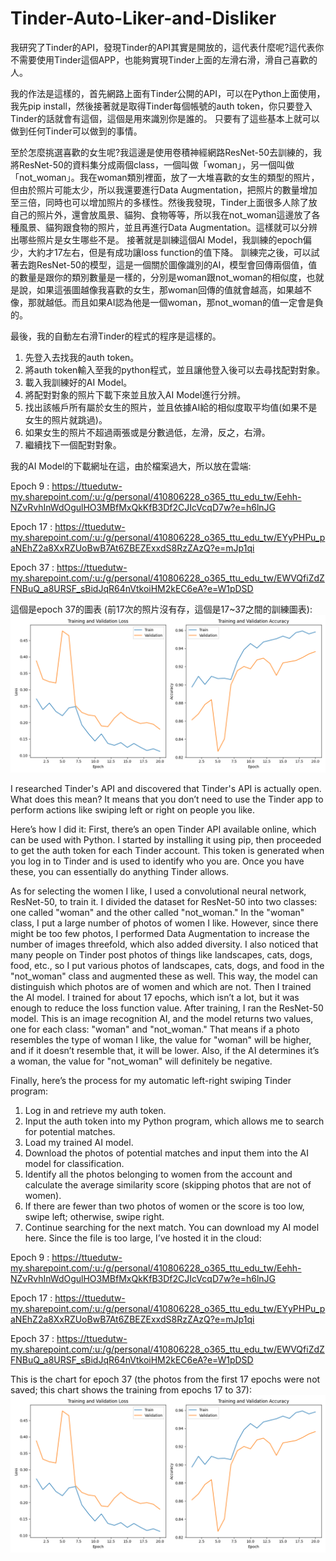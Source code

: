 # Tinder-Auto-Liker-and-Disliker

我研究了Tinder的API，發現Tinder的API其實是開放的，這代表什麼呢?這代表你不需要使用Tinder這個APP，也能夠實現Tinder上面的左滑右滑，滑自己喜歡的人。

我的作法是這樣的，首先網路上面有Tinder公開的API，可以在Python上面使用，我先pip install，然後接著就是取得Tinder每個帳號的auth token，你只要登入Tinder的話就會有這個，這個是用來識別你是誰的。
只要有了這些基本上就可以做到任何Tinder可以做到的事情。

至於怎麼挑選喜歡的女生呢?我這邊是使用卷積神經網路ResNet-50去訓練的，我將ResNet-50的資料集分成兩個class，一個叫做「woman」，另一個叫做「not_woman」。我在woman類別裡面，放了一大堆喜歡的女生的類型的照片，但由於照片可能太少，所以我還要進行Data Augmentation，把照片的數量增加至三倍，同時也可以增加照片的多樣性。然後我發現，Tinder上面很多人除了放自己的照片外，還會放風景、貓狗、食物等等，所以我在not_woman這邊放了各種風景、貓狗跟食物的照片，並且再進行Data Augmentation。這樣就可以分辨出哪些照片是女生哪些不是。
接著就是訓練這個AI Model，我訓練的epoch偏少，大約才17左右，但是有成功讓loss function的值下降。
訓練完之後，可以試著去跑ResNet-50的模型，這是一個關於圖像識別的AI，模型會回傳兩個值，值的數量是跟你的類別數量是一樣的，分別是woman跟not_woman的相似度，也就是說，如果這張圖越像我喜歡的女生，那woman回傳的值就會越高，如果越不像，那就越低。而且如果AI認為他是一個woman，那not_woman的值一定會是負的。

最後，我的自動左右滑Tinder的程式的程序是這樣的。

1. 先登入去找我的auth token。
2. 將auth token輸入至我的python程式，並且讓他登入後可以去尋找配對對象。
3. 載入我訓練好的AI Model。
4. 將配對對象的照片下載下來並且放入AI Model進行分辨。
5. 找出該帳戶所有屬於女生的照片，並且依據AI給的相似度取平均值(如果不是女生的照片就跳過)。
6. 如果女生的照片不超過兩張或是分數過低，左滑，反之，右滑。
7. 繼續找下一個配對對象。

我的AI Model的下載網址在這，由於檔案過大，所以放在雲端: 

Epoch 9  : https://ttuedutw-my.sharepoint.com/:u:/g/personal/410806228_o365_ttu_edu_tw/Eehh-NZvRvhInWdOgulHO3MBfMxQkKfB3Df2CJIcVcqD7w?e=h6lnJG

Epoch 17 : https://ttuedutw-my.sharepoint.com/:u:/g/personal/410806228_o365_ttu_edu_tw/EYyPHPu_paNEhZ2a8XxRZUoBwB7At6ZBEZExxdS8RzZAzQ?e=mJp1qi

Epoch 37 : https://ttuedutw-my.sharepoint.com/:u:/g/personal/410806228_o365_ttu_edu_tw/EWVQfiZdZFNBuQ_a8URSF_sBidJqR64nVtkoiHM2kEC6eA?e=W1pDSD



這個是epoch 37的圖表 (前17次的照片沒有存，這個是17~37之間的訓練圖表): <img src="https://github.com/solomon12354/Tinder-Auto-Liker-and-Disliker/blob/main/training_metrics_plot.png?raw=true"></img>

I researched Tinder's API and discovered that Tinder's API is actually open. What does this mean? It means that you don’t need to use the Tinder app to perform actions like swiping left or right on people you like.

Here’s how I did it: First, there’s an open Tinder API available online, which can be used with Python. I started by installing it using pip, then proceeded to get the auth token for each Tinder account. This token is generated when you log in to Tinder and is used to identify who you are. Once you have these, you can essentially do anything Tinder allows.

As for selecting the women I like, I used a convolutional neural network, ResNet-50, to train it. I divided the dataset for ResNet-50 into two classes: one called "woman" and the other called "not_woman." In the "woman" class, I put a large number of photos of women I like. However, since there might be too few photos, I performed Data Augmentation to increase the number of images threefold, which also added diversity. I also noticed that many people on Tinder post photos of things like landscapes, cats, dogs, food, etc., so I put various photos of landscapes, cats, dogs, and food in the "not_woman" class and augmented these as well. This way, the model can distinguish which photos are of women and which are not. Then I trained the AI model. I trained for about 17 epochs, which isn’t a lot, but it was enough to reduce the loss function value. After training, I ran the ResNet-50 model. This is an image recognition AI, and the model returns two values, one for each class: "woman" and "not_woman." That means if a photo resembles the type of woman I like, the value for "woman" will be higher, and if it doesn’t resemble that, it will be lower. Also, if the AI determines it’s a woman, the value for "not_woman" will definitely be negative.

Finally, here’s the process for my automatic left-right swiping Tinder program:

1. Log in and retrieve my auth token.
2. Input the auth token into my Python program, which allows me to search for potential matches.
3. Load my trained AI model.
4. Download the photos of potential matches and input them into the AI model for classification.
5. Identify all the photos belonging to women from the account and calculate the average similarity score (skipping photos that are not of women).
6. If there are fewer than two photos of women or the score is too low, swipe left; otherwise, swipe right.
7. Continue searching for the next match.
You can download my AI model here. Since the file is too large, I’ve hosted it in the cloud:


Epoch 9  : https://ttuedutw-my.sharepoint.com/:u:/g/personal/410806228_o365_ttu_edu_tw/Eehh-NZvRvhInWdOgulHO3MBfMxQkKfB3Df2CJIcVcqD7w?e=h6lnJG

Epoch 17 : https://ttuedutw-my.sharepoint.com/:u:/g/personal/410806228_o365_ttu_edu_tw/EYyPHPu_paNEhZ2a8XxRZUoBwB7At6ZBEZExxdS8RzZAzQ?e=mJp1qi

Epoch 37 : https://ttuedutw-my.sharepoint.com/:u:/g/personal/410806228_o365_ttu_edu_tw/EWVQfiZdZFNBuQ_a8URSF_sBidJqR64nVtkoiHM2kEC6eA?e=W1pDSD

This is the chart for epoch 37 (the photos from the first 17 epochs were not saved; this chart shows the training from epochs 17 to 37): <img src="https://github.com/solomon12354/Tinder-Auto-Liker-and-Disliker/blob/main/training_metrics_plot.png?raw=true"></img>
